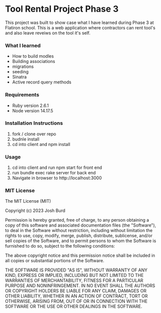 # Tool Rental Project Phase 3

This project was built to show case what I have learned during Phase 3 at Flatiron school. This is a web application where contractors can rent tool's and also leave reveiws on the tool it's self. 

### What I learned
  - How to build modles
  - Building associations 
  - migrations
  - seeding
  - Sinatra
  - Active record query methods

### Requirements 
* Ruby version 2.6.1
* Node version 14.17.5

### Installation Instructions
1. fork / clone over repo
2. budnle install
3. cd into client and npm install

### Usage
1. cd into client and run npm start for front end
2. run bundle exec rake server for back end
3. Navigate in browser to http://localhost:3000

### MIT License
The MIT License (MIT)

Copyright (c) 2023 Josh Burd

Permission is hereby granted, free of charge, to any person obtaining a copy
of this software and associated documentation files (the "Software"), to deal
in the Software without restriction, including without limitation the rights
to use, copy, modify, merge, publish, distribute, sublicense, and/or sell
copies of the Software, and to permit persons to whom the Software is
furnished to do so, subject to the following conditions:

The above copyright notice and this permission notice shall be included in
all copies or substantial portions of the Software.

THE SOFTWARE IS PROVIDED "AS IS", WITHOUT WARRANTY OF ANY KIND, EXPRESS OR
IMPLIED, INCLUDING BUT NOT LIMITED TO THE WARRANTIES OF MERCHANTABILITY,
FITNESS FOR A PARTICULAR PURPOSE AND NONINFRINGEMENT. IN NO EVENT SHALL THE
AUTHORS OR COPYRIGHT HOLDERS BE LIABLE FOR ANY CLAIM, DAMAGES OR OTHER
LIABILITY, WHETHER IN AN ACTION OF CONTRACT, TORT OR OTHERWISE, ARISING FROM,
OUT OF OR IN CONNECTION WITH THE SOFTWARE OR THE USE OR OTHER DEALINGS IN
THE SOFTWARE.

